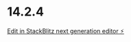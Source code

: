 # 14.2.4

[Edit in StackBlitz next generation editor ⚡️](https://stackblitz.com/~/github.com/PiotrKopec10/14.2.4)
